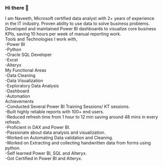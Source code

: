 ### Hi there 👋
I am Naveeth, Microsoft certified data analyst with 2+ years of experience in the IT industry. Proven ability to use data to solve business problems.
Developed and maintained Power BI dashboards to visualize core business KPIs, saving 10 hours per week of manual reporting work.<br>
Tools and Technologies I work with,<br>
 -Power BI<br>
 -Python<br>
 -Oracle SQL Developer<br>
 -Excel<br>
 -Alteryx<br>
My Functional Areas<br>
 -Data Cleaning<br>
 -Data Visualization<br>
 -Exploratory Data Analysis<br>
 -Dashboard<br>
 -Automation<br>
Achievements<br>
-Conducted Several Power BI Training Sessions/ KT sessions.<br>
-Built highly reliable reports with 100+ end users.<br>
-Reduced refresh time from 1 hour to 12 min saving around 48 mins in every refresh.<br>
-Proficient in DAX and Power BI.<br>
-Passionate about data analysis and visualization.<br>
-Worked on Automating Data validation and Cleaning.<br>
-Worked on Extracting and collecting handwritten data from forms using python.<br>
-Self learned Power BI, SQL and Alteryx.<br>
-Got Certified in Power BI and Alteryx.<br>
<p>
